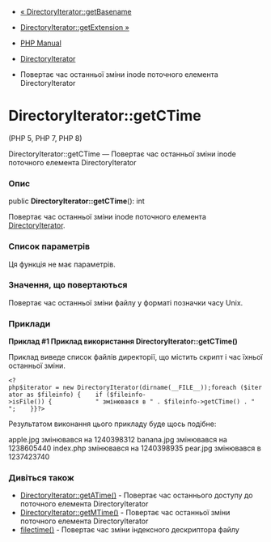 - [« DirectoryIterator::getBasename](directoryiterator.getbasename.md)
- [DirectoryIterator::getExtension »](directoryiterator.getextension.md)

- [PHP Manual](index.md)
- [DirectoryIterator](class.directoryiterator.md)
- Повертає час останньої зміни inode поточного елемента
DirectoryIterator

# DirectoryIterator::getCTime

(PHP 5, PHP 7, PHP 8)

DirectoryIterator::getCTime — Повертає час останньої зміни
inode поточного елемента DirectoryIterator

### Опис

public **DirectoryIterator::getCTime**(): int

Повертає час останньої зміни inode поточного елемента
[DirectoryIterator](class.directoryiterator.md).

### Список параметрів

Ця функція не має параметрів.

### Значення, що повертаються

Повертає час останньої зміни файлу у форматі позначки часу
Unix.

### Приклади

**Приклад #1 Приклад використання **DirectoryIterator::getCTime()****

Приклад виведе список файлів директорії, що містить скрипт і
час їхньої останньої зміни.

` <?php$iterator = new DirectoryIterator(dirname(__FILE__));foreach ($iterator as $fileinfo) {    if ($fileinfo->isFile()) {            " змінювався в " . $fileinfo->getCTime() . "
";    }}?> `

Результатом виконання цього прикладу буде щось подібне:

apple.jpg змінювався на 1240398312
banana.jpg змінювався на 1238605440
index.php змінювався на 1240398935
pear.jpg змінювався в 1237423740

### Дивіться також

- [DirectoryIterator::getATime()](directoryiterator.getatime.md) -
Повертає час останнього доступу до поточного елемента
DirectoryIterator
- [DirectoryIterator::getMTime()](directoryiterator.getmtime.md) -
Повертає час останньої зміни поточного елемента
DirectoryIterator
- [filectime()](function.filectime.md) - Повертає час зміни
індексного дескриптора файлу
